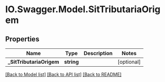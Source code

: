 # IO.Swagger.Model.SitTributariaOrigem
## Properties

Name | Type | Description | Notes
------------ | ------------- | ------------- | -------------
**_SitTributariaOrigem** | **string** |  | [optional] 

[[Back to Model list]](../README.md#documentation-for-models) [[Back to API list]](../README.md#documentation-for-api-endpoints) [[Back to README]](../README.md)

